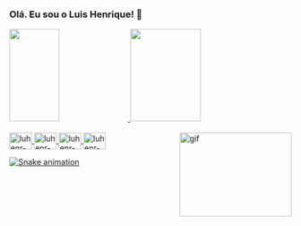 ### Olá. Eu sou o Luis Henrique! 👋

<div>
  <a href="https://github.com/luhenr">
  <img height="165em" width="42%" src="https://github-readme-stats-sigma-five.vercel.app/api?username=luhenr&show_icons=true&theme=dracula&include_all_commits=true&count_private=true"/>
  <img height="165em" width="50%" src="https://github-readme-stats-sigma-five.vercel.app/api/top-langs/?username=luhenr&layout=compact&langs_count=16&theme=dracula"/>
</div>
  
<div style="display: inline_block"><br>
  <img align="center" alt="luhenr-JS" height="30" width="40" src="https://cdn.jsdelivr.net/gh/devicons/devicon/icons/javascript/javascript-original.svg"/>
  <img align="center" alt="luhenr-HTML" height="30" width="40" src="https://cdn.jsdelivr.net/gh/devicons/devicon/icons/html5/html5-original.svg"/>
  <img align="center" alt="luhenr-CSS" height="30" width="40" src="https://cdn.jsdelivr.net/gh/devicons/devicon/icons/css3/css3-original.svg"/>
  <img align="center" alt="luhenr-CPP" height="30" width="40" src="https://cdn.jsdelivr.net/gh/devicons/devicon/icons/cplusplus/cplusplus-original.svg"/>
  <img align="right" alt="gif" height="150" width="200" src="https://media.tenor.com/QOPu-A164TIAAAAd/angels-egg-mamoru-oshii.gif"/>
</div>
  
 ![Snake animation](https://github.com/luhenr/luhenr/blob/output/github-contribution-grid-snake.svg)
